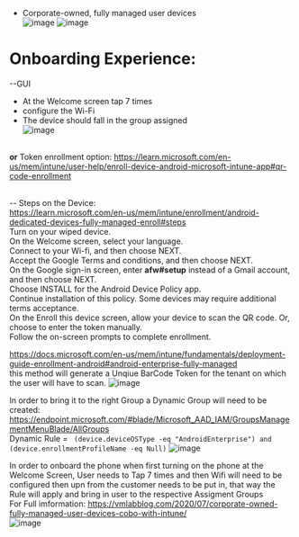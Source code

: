 * Corporate-owned, fully managed user devices<br/>
![image](https://user-images.githubusercontent.com/44326428/178163262-1c697450-ba40-4dae-a72a-616d283e3d0f.png)
![image](https://user-images.githubusercontent.com/44326428/178165778-ed23b21f-2dca-43cd-bd7d-e9309c91ea6e.png)

# Onboarding Experience:
--GUI
* At the Welcome screen tap 7 times
* configure the Wi-Fi 
* The device should fall in the group assigned<br/>
![image](https://user-images.githubusercontent.com/44326428/178165564-8bbdf1e4-eb9b-40d2-ade2-8614be91cd00.png)

</br> **or** Token enrollment option: https://learn.microsoft.com/en-us/mem/intune/user-help/enroll-device-android-microsoft-intune-app#qr-code-enrollment  <br/><br/>

-- Steps on the Device: <br/>
https://learn.microsoft.com/en-us/mem/intune/enrollment/android-dedicated-devices-fully-managed-enroll#steps<br/>
Turn on your wiped device.<br/>
On the Welcome screen, select your language.<br/>
Connect to your Wi-fi, and then choose NEXT.<br/>
Accept the Google Terms and conditions, and then choose NEXT.<br/>
On the Google sign-in screen, enter **afw#setup** instead of a Gmail account, and then choose NEXT.<br/>
Choose INSTALL for the Android Device Policy app.<br/>
Continue installation of this policy. Some devices may require additional terms acceptance.<br/>
On the Enroll this device screen, allow your device to scan the QR code. Or, choose to enter the token manually.<br/>
Follow the on-screen prompts to complete enrollment.<br/>


https://docs.microsoft.com/en-us/mem/intune/fundamentals/deployment-guide-enrollment-android#android-enterprise-fully-managed<br/>
this method will generate a Unqiue BarCode Token for the tenant on which the user will have to scan.
![image](https://user-images.githubusercontent.com/44326428/178162184-8b6b12bb-aca1-41de-833d-f0869c86d918.png)

In order to bring it to the right Group a Dynamic Group will need to be created:<br/>
https://endpoint.microsoft.com/#blade/Microsoft_AAD_IAM/GroupsManagementMenuBlade/AllGroups<br/>
Dynamic Rule = ``` (device.deviceOSType -eq "AndroidEnterprise") and (device.enrollmentProfileName -eq Null)```
![image](https://user-images.githubusercontent.com/44326428/178162545-dcd352dd-c15d-4425-8bdf-bdeccef6cb83.png)

In order to onboard the phone when first turning on the phone at the Welcome Screen, User needs to Tap 7 times and then Wifi will need to be configured then upn from the customer needs to be put in, that way the Rule will apply and bring in user to the respective Assigment Groups<br/>
For Full imformation: https://vmlabblog.com/2020/07/corporate-owned-fully-managed-user-devices-cobo-with-intune/<br/>
![image](https://user-images.githubusercontent.com/44326428/178165443-ead74100-32be-4c05-906f-28da9207eac5.png)
